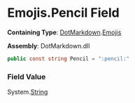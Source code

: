 # Emojis\.Pencil Field

**Containing Type**: [DotMarkdown](../../README.md)\.[Emojis](../README.md)

**Assembly**: DotMarkdown\.dll

```csharp
public const string Pencil = ":pencil:"
```

### Field Value

System\.[String](https://docs.microsoft.com/en-us/dotnet/api/system.string)